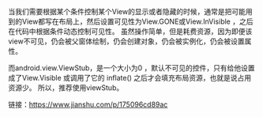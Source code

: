 当我们需要根据某个条件控制某个View的显示或者隐藏的时候，通常是把可能用到的View都写在布局上，然后设置可见性为View.GONE或View.InVisible ，之后在代码中根据条件动态控制可见性。
虽然操作简单，但是耗费资源，因为即便该view不可见，仍会被父窗体绘制，仍会创建对象，仍会被实例化，仍会被设置属性。

而android.view.ViewStub，是一个大小为0 ，默认不可见的控件，只有给他设置成了View.Visible 或调用了它的 inflate() 之后才会填充布局资源，也就是说占用资源少。
所以，推荐使用viewStub。

链接：https://www.jianshu.com/p/175096cd89ac
